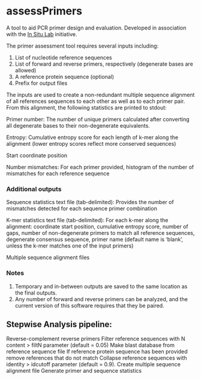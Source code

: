 # assessPrimers
A tool to aid PCR primer design and evaluation. Developed in association with the [In Situ Lab](https://insitulabs.org/) initiative.

The primer assessment tool requires several inputs including:
1) List of nucleotide reference sequences
2) List of forward and reverse primers, respectively (degenerate bases are allowed)
3) A reference protein sequence (optional)
4) Prefix for output files

The inputs are used to create a non-redundant multiple sequence alignment of all references sequences to each other as well as to each primer pair. From this alignment, the following statistics are printed to stdout:

Primer number: The number of unique primers calculated after converting all degenerate bases to their non-degenerate equivalents.

Entropy: Cumulative entropy score for each length of k-mer along the alignment (lower entropy scores reflect more conserved sequences)

Start coordinate position

Number mismatches: For each primer provided, histogram of the number of mismatches for each reference sequence

### Additional outputs

Sequence statistics text file (tab-delimited): Provides the number of mismatches detected for each sequence primer combination

K-mer statistics text file (tab-delimited): For each k-mer along the alignment: coordinate start position, cumulative entropy score, number of gaps, number of non-degenerate primers to match all reference sequences, degenerate consensus sequence, primer name (default name is ‘blank’, unless the k-mer matches one of the input primers)

Multiple sequence alignment files


### Notes
1) Temporary and in-between outputs are saved to the same location as the final outputs. 
2) Any number of forward and reverse primers can be analyzed, and the current version of this software requires that they be paired.

## Stepwise Analysis pipeline:
Reverse-complement reverse primers
Filter reference sequences with N content > filtN parameter (default = 0.05)
Make blast database from reference sequence file
If reference protein sequence has been provided remove references that do not match
Collapse reference sequences with identity > idcutoff parameter (default = 0.9).
Create multiple sequence alignment file
Generate primer and sequence statistics


